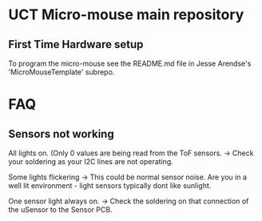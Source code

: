 # UCT Micro-mouse main repository

## First Time Hardware setup
To program the micro-mouse see the README.md file in Jesse Arendse's 'MicroMouseTemplate' subrepo.


# FAQ

## Sensors not working
All lights on. (Only 0 values are being read from the ToF sensors. -> Check your soldering as your I2C lines are not operating.

Some lights flickering -> This could be normal sensor noise. Are you in a well lit environment - light sensors typically dont like sunlight.

One sensor light always on. -> Check the soldering on that connection of the uSensor to the Sensor PCB.
